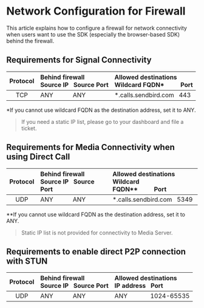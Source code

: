 # Network Configuration for Firewall
This article explains how to configure a firewall for network connectivity when users want to use the SDK (especially the browser-based SDK) behind the firewall.

## Requirements for Signal Connectivity
|Protocol|Behind firewall<br>Source IP&nbsp;&nbsp;&nbsp;Source Port                     |Allowed destinations<br>Wildcard FQDN*&nbsp;&nbsp;&nbsp;&nbsp;&nbsp;&nbsp;&nbsp;&nbsp;&nbsp;&nbsp;Port|
|:------:|:-----------------------------------------------------------------------------|:----------------------------------------------------------------------------------------------------|
|TCP     |ANY&nbsp;&nbsp;&nbsp;&nbsp;&nbsp;&nbsp;&nbsp;&nbsp;&nbsp;&nbsp;&nbsp;&nbsp;ANY|*.calls.sendbird.com&nbsp;&nbsp;&nbsp;443                                                            |

*If you cannot use wildcard FQDN as the destination address, set it to ANY.
 
> If you need a static IP list, please go to your dashboard and file a ticket.

## Requirements for Media Connectivity when using Direct Call
|Protocol|Behind firewall<br>Source IP&nbsp;&nbsp;&nbsp;Source Port                     |Allowed destinations<br>Wildcard FQDN**&nbsp;&nbsp;&nbsp;&nbsp;&nbsp;&nbsp;&nbsp;&nbsp;&nbsp;&nbsp;Port|
|:------:|:-----------------------------------------------------------------------------|:----------------------------------------------------------------------------------------------------|
|UDP     |ANY&nbsp;&nbsp;&nbsp;&nbsp;&nbsp;&nbsp;&nbsp;&nbsp;&nbsp;&nbsp;&nbsp;&nbsp;ANY|*.calls.sendbird.com&nbsp;&nbsp;&nbsp;5349                                                           |

**If you cannot use wildcard FQDN as the destination address, set it to ANY.

> Static IP list is not provided for connectivity to Media Server.

## Requirements to enable direct P2P connection with STUN
|Protocol|Behind firewall<br>Source IP&nbsp;&nbsp;&nbsp;Source Port                     |Allowed destinations<br>IP address&nbsp;&nbsp;&nbsp;Port|
|:------:|:-----------------------------------------------------------------------------|:------------------------------------------------------------------------------------------------|
|UDP     |ANY&nbsp;&nbsp;&nbsp;&nbsp;&nbsp;&nbsp;&nbsp;&nbsp;&nbsp;&nbsp;&nbsp;&nbsp;ANY|ANY&nbsp;&nbsp;&nbsp;&nbsp;&nbsp;&nbsp;&nbsp;&nbsp;&nbsp;&nbsp;&nbsp;&nbsp;&nbsp;&nbsp;1024-65535|

